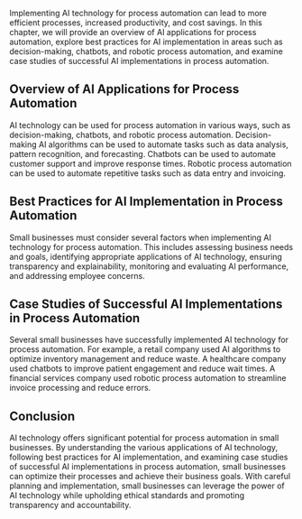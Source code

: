 

Implementing AI technology for process automation can lead to more efficient processes, increased productivity, and cost savings. In this chapter, we will provide an overview of AI applications for process automation, explore best practices for AI implementation in areas such as decision-making, chatbots, and robotic process automation, and examine case studies of successful AI implementations in process automation.

Overview of AI Applications for Process Automation
--------------------------------------------------

AI technology can be used for process automation in various ways, such as decision-making, chatbots, and robotic process automation. Decision-making AI algorithms can be used to automate tasks such as data analysis, pattern recognition, and forecasting. Chatbots can be used to automate customer support and improve response times. Robotic process automation can be used to automate repetitive tasks such as data entry and invoicing.

Best Practices for AI Implementation in Process Automation
----------------------------------------------------------

Small businesses must consider several factors when implementing AI technology for process automation. This includes assessing business needs and goals, identifying appropriate applications of AI technology, ensuring transparency and explainability, monitoring and evaluating AI performance, and addressing employee concerns.

Case Studies of Successful AI Implementations in Process Automation
-------------------------------------------------------------------

Several small businesses have successfully implemented AI technology for process automation. For example, a retail company used AI algorithms to optimize inventory management and reduce waste. A healthcare company used chatbots to improve patient engagement and reduce wait times. A financial services company used robotic process automation to streamline invoice processing and reduce errors.

Conclusion
----------

AI technology offers significant potential for process automation in small businesses. By understanding the various applications of AI technology, following best practices for AI implementation, and examining case studies of successful AI implementations in process automation, small businesses can optimize their processes and achieve their business goals. With careful planning and implementation, small businesses can leverage the power of AI technology while upholding ethical standards and promoting transparency and accountability.
